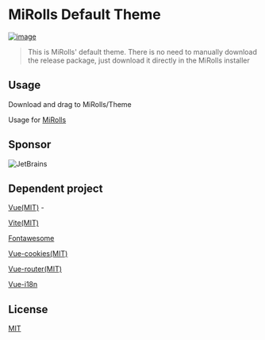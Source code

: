 # MiRolls Default Theme
[![image](https://img.shields.io/badge/Author-liangmi-blue)](https://github.com/liangmiQwQ)
> This is MiRolls' default theme. There is no need to manually download the release package, just download it directly in the MiRolls installer

## Usage
Download and drag to MiRolls/Theme

Usage for [MiRolls](https://github.com/MiRolls/MiRolls)

## Sponsor
![JetBrains](https://resources.jetbrains.com/storage/products/company/brand/logos/jb_beam.svg)

## Dependent project
[Vue(MIT)](https://github.com/vuejs/core) -

[Vite(MIT)](https://github.com/vitejs/vite)

[Fontawesome](https://github.com/FortAwesome/vue-fontawesome)

[Vue-cookies(MIT)](https://github.com/cmp-cc/vue-cookies)

[Vue-router(MIT)](https://github.com/vuejs/router)

[Vue-i18n](https://github.com/kazupon/vue-i18n)

## License

[MIT](https://mit-license.org)